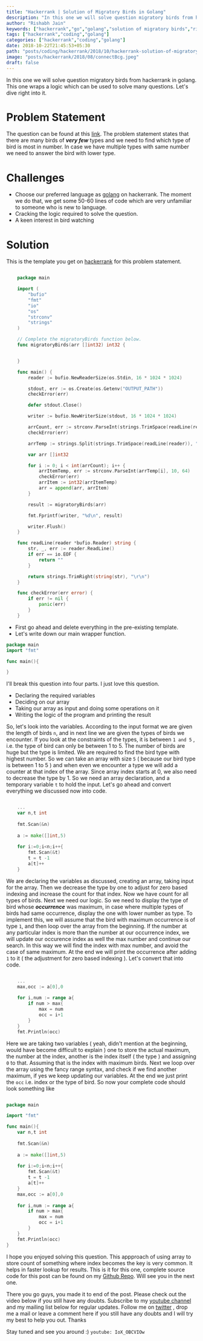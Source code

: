 ```yaml
---
title: "Hackerrank | Solution of Migratory Birds in Golang"
description: "In this one we will solve question migratory birds from hackerrank in golang. This one wraps a logic which can be used to solve many questions. Let's dive right into it."
author: "Rishabh Jain"
keywords: ["hackerrank","go","golang","solution of migratory birds","rishabh","jain","rishabh jain","rishabh1403","blog","competitive","coding","programming","tech","technology"]
tags: ["hackerrank","coding","golang"]
categories: ["hackerrank","coding","golang"]
date: 2018-10-22T21:45:53+05:30
path: "posts/coding/hackerrank/2018/10/hackerrank-solution-of-migratory-birds-in-golang"
image: "posts/hackerrank/2018/08/connectBcg.jpeg"
draft: false
---
```

In this one we will solve question migratory birds from hackerrank in golang. This one wraps a logic which can be used to solve many questions. Let's dive right into it.
<!--more-->

# Problem Statement
The question can be found at this [link](https://www.hackerrank.com/challenges/migratory-birds/problem). The problem statement states that there are many birds of ***very few*** types and we need to find which type of bird is most in number. In case we have multiple types with same number we need to answer the bird with lower type. 

# Challenges

* Choose our preferred language as [golang](https://golang.org/) on hackerrank. The moment we do that, we get some 50-60 lines of code which are very unfamiliar to someone who is new to language.
* Cracking the logic required to solve the question.
* A keen interest in bird watching


# Solution

This is the template you get on [hackerrank](https://www.hackerrank.com/) for this problem statement.

```go

    package main

    import (
        "bufio"
        "fmt"
        "io"
        "os"
        "strconv"
        "strings"
    )

    // Complete the migratoryBirds function below.
    func migratoryBirds(arr []int32) int32 {


    }

    func main() {
        reader := bufio.NewReaderSize(os.Stdin, 16 * 1024 * 1024)

        stdout, err := os.Create(os.Getenv("OUTPUT_PATH"))
        checkError(err)

        defer stdout.Close()

        writer := bufio.NewWriterSize(stdout, 16 * 1024 * 1024)

        arrCount, err := strconv.ParseInt(strings.TrimSpace(readLine(reader)), 10, 64)
        checkError(err)

        arrTemp := strings.Split(strings.TrimSpace(readLine(reader)), " ")

        var arr []int32

        for i := 0; i < int(arrCount); i++ {
            arrItemTemp, err := strconv.ParseInt(arrTemp[i], 10, 64)
            checkError(err)
            arrItem := int32(arrItemTemp)
            arr = append(arr, arrItem)
        }

        result := migratoryBirds(arr)

        fmt.Fprintf(writer, "%d\n", result)

        writer.Flush()
    }

    func readLine(reader *bufio.Reader) string {
        str, _, err := reader.ReadLine()
        if err == io.EOF {
            return ""
        }

        return strings.TrimRight(string(str), "\r\n")
    }

    func checkError(err error) {
        if err != nil {
            panic(err)
        }
    }

```
* First go ahead and delete everything in the pre-existing template.
* Let's write down our main wrapper function.

```go
package main
import "fmt"

func main(){

}
```
I'll break this question into four parts. I just love this question.

* Declaring the required variables
* Deciding on our array
* Taking our array as input and doing some operations on it
* Writing the logic of the program and printing the result

So, let's look into the variables. According to the input format we are given the length of birds `n`, and in next line we are given the types of birds we encounter. If you look at the constraints of the types, it is between `1 and 5` , i.e. the type of bird can only be between 1 to 5. The number of birds are huge but the type is limited. We are required to find the bird type with highest number. So we can take an array with size `5` ( because our bird type is between 1 to 5 ) and when even we encounter a type we will add a counter at that index of the array. Since array index starts at 0, we also need to decrease the type by 1. So we need an array declaration, and a temporary variable `t` to hold the input. Let's go ahead and convert everything we discussed now into code.

```go

	...
    var n,t int
    
    fmt.Scan(&n)
    
    a := make([]int,5)
    
    for i:=0;i<n;i++{
        fmt.Scan(&t)
        t = t -1
        a[t]++
    }

```

We are declaring the variables as discussed, creating an array, taking input for the array. Then we decrease the type by one to adjust for zero based indexing and increase the count for that index. Now we have count for all types of birds. Next we need our logic. So we need to display the type of bird whose ***occurrence*** was maximum, in case where multiple types of birds had same occurrence, display the one with lower number as type. To implement this, we will assume that the bird with maximum occurrence is of type `1`, and then loop over the array from the beginning. If the number at any particular index is more than the number at our occurrence index, we will update our occurence index as well the max number and continue our search. In this way we will find the index with max number, and avoid the case of same maximum. At the end we will print the occurrence after adding `1` to it ( the adjustment for zero based indexing ). Let's convert that into code.

```go

	...
    max,occ := a[0],0
    
    for i,num := range a{
        if num > max{
            max = num
            occ = i+1
        }
    }
    fmt.Println(occ)

```

Here we are taking two variables ( yeah, didn't mention at the beginning, would have become difficult to explain ) one to store the actual maximum, the number at the index, another is the index itself ( the type ) and assigning `0` to that. Assuming that is the index with maximum birds. Next we loop over the array using the fancy range syntax, and check if we find another maximum, if yes we keep updating our variables. At the end we just print the `occ` i.e. index or the type of bird. So now your complete code should look something like

```go

package main

import "fmt"

func main(){
    var n,t int
    
    fmt.Scan(&n)
    
    a := make([]int,5)
    
    for i:=0;i<n;i++{
        fmt.Scan(&t)
        t = t -1
        a[t]++
    }
    max,occ := a[0],0
    
    for i,num := range a{
        if num > max{
            max = num
            occ = i+1
        }
    }
    fmt.Println(occ)
}

```

I hope you enjoyed solving this question. This appproach of using array to store count of something where index becomes the key is very common. It helps in faster lookup for results. This is it for this one, complete source code for this post can be found on my [Github Repo](https://github.com/rishabh1403/hackerrank-golang-solutions). Will see you in the next one.

There you go guys, you made it to end of the post. Please check out the video below if you still have any doubts. Subscribe to my [youtube channel](https://www.youtube.com/channel/UC4syrEYE9_fzeVBajZIyHlA) and my mailing list below for regular updates. Follow me on [twitter](https://www.twitter.com/rishabhjain1403) , drop me a mail or leave a comment here if you still have any doubts and I will try my best to help you out. Thanks

Stay tuned and see you around :)
`youtube: IoX_OBCVIOw`  
